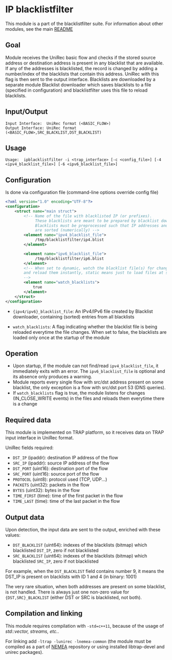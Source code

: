 # IP blacklistfilter

This module is a part of the blacklistfilter suite. For information about other modules, see the main [README](../README.md)

## Goal

Module receives the UniRec basic flow and checks if the stored source
address or destination address is present in any 
blacklist that are available. If any of the addresses is 
blacklisted, the record is changed by adding a number/index of 
the blacklists that contain this address. UniRec with this 
flag is then sent to the output interface. Blacklists are downloaded by a separate module
Blacklist downloader which saves blacklists to a file (specified in configuration) and blacklistfilter uses
this file to reload blacklists.

## Input/Output

```
Input Interface:  UniRec format (<BASIC_FLOW>)
Output Interface: UniRec format (<BASIC_FLOW>,SRC_BLACKLIST,DST_BLACKLIST)
```

## Usage

```
Usage:	ipblacklistfilter -i <trap_interface> [-c <config_file>] [-4 <ipv4_blacklist_file>] [-6 <ipv6_blacklist_file>]
```

## Configuration
Is done via configuration file (command-line options override config file)

```xml
<?xml version="1.0" encoding="UTF-8"?>
<configuration>
    <struct name="main struct">
        <!-- Name of the file with blacklisted IP (or prefixes).
             These blacklists are meant to be prepared by blacklist downloader.
             Blacklists must be preprocessed such that IP addresses and prefixes
             are sorted (numerically) -->
        <element name="ipv4_blacklist_file">
             /tmp/blacklistfilter/ip4.blist
        </element>

        <element name="ipv6_blacklist_file">
             /tmp/blacklistfilter/ip6.blist
        </element>
        <!-- When set to dynamic, watch the blacklist file(s) for changes (with inotify mechanism)
        and reload them instantly, static means just to load files at startup
        -->
        <element name="watch_blacklists">
            true
        </element>
    </struct>
</configuration>
```


- `{ipv4/ipv6}_blacklist_file`: An IPv4/IPv6 file created by Blacklist downloader, containing (sorted) entries from all blacklists

- `watch_blacklists`: A flag indicating whether the blacklist file is being reloaded everytime the file changes. When set to false, 
the blacklists are loaded only once at the startup of the module


## Operation

- Upon startup, if the module can not find/read `ipv4_blacklist_file`, it immediately exits with an error. 
The `ipv6_blacklist_file` is optional and its absence only produces a warning.
- Module reports every single flow with src/dst address present on some blacklist, 
the only exception is a flow with src/dst port 53 (DNS queries).
- If `watch_blacklists` flag is true, the module listens for changes (IN_CLOSE_WRITE events) in the files and reloads
them everytime there is a change


## Required data

This module is implemented on TRAP platform, so it receives data on
TRAP input interface in UniRec format.

UniRec fields required:

- `DST_IP` (ipaddr): destination IP address of the flow
- `SRC_IP` (ipaddr): source IP address of the flow
- `DST_PORT` (uint16): destination port of the flow
- `SRC_PORT` (uint16): source port of the flow
- `PROTOCOL` (uint8): protocol used (TCP, UDP...)
- `PACKETS` (uint32): packets in the flow
- `BYTES` (uint32): bytes in the flow
- `TIME_FIRST` (time): time of the first packet in the flow
- `TIME_LAST` (time): time of the last packet in the flow

## Output data

Upon detection, the input data are sent to the output, enriched with these values:

- `DST_BLACKLIST` (uint64): indexes of the blacklists (bitmap) which blacklisted `DST_IP`, zero if not blacklisted
- `SRC_BLACKLIST` (uint64): indexes of the blacklists (bitmap) which blacklisted `SRC_IP`, zero if not blacklisted

For example, when the `DST_BLACKLIST` field contains number 9, it means the DST_IP is present on 
blacklists with ID 1 and 4 (in binary: 1001)

The very rare situation, when both addresses are present on some blacklist, is not handled. There is always just one
non-zero value for `{DST,SRC}_BLACKLIST` (either DST or SRC is blacklisted, not both).

## Compilation and linking

This module requires compilation with `-std=c++11`, because of the usage of *std::vector, streams, etc.*.

For linking add `-ltrap -lunirec -lnemea-common`
(the module must be compiled as a part of [NEMEA](https://github.com/CESNET/Nemea) repository or using installed libtrap-devel and unirec packages).
